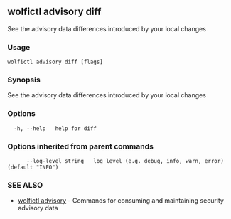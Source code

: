 ## wolfictl advisory diff

See the advisory data differences introduced by your local changes

### Usage

```
wolfictl advisory diff [flags]
```

### Synopsis

See the advisory data differences introduced by your local changes

### Options

```
  -h, --help   help for diff
```

### Options inherited from parent commands

```
      --log-level string   log level (e.g. debug, info, warn, error) (default "INFO")
```

### SEE ALSO

* [wolfictl advisory](wolfictl_advisory.md)	 - Commands for consuming and maintaining security advisory data


